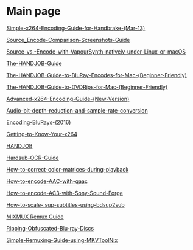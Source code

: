 # Main page

[Simple-x264-Encoding-Guide-for-Handbrake-\(Mar-13\)](./ptp_guides/Simple-x264-Encoding-Guide-for-Handbrake-(Mar-13).html)

[Source_Encode-Comparison-Screenshots-Guide](./ptp_guides/Source_Encode-Comparison-Screenshots-Guide.html)

[Source-vs.-Encode-with-VapourSynth-natively-under-Linux-or-macOS](./ptp_guides/Source-vs.-Encode-with-VapourSynth-natively-under-Linux-or-macOS.html)

[The-HANDJOB-Guide](./ptp_guides/The-HANDJOB-Guide.html)

[The-HANDJOB-Guide-to-BluRay-Encodes-for-Mac-\(Beginner-Friendly\)](./ptp_guides/The-HANDJOB-Guide-to-BluRay-Encodes-for-Mac-(Beginner-Friendly).html)

[The-HANDJOB-Guide-to-DVDRips-for-Mac-\(Beginner-Friendly\)](./ptp_guides/The-HANDJOB-Guide-to-DVDRips-for-Mac-(Beginner-Friendly).html)

[Advanced-x264-Encoding-Guide-\(New-Version\)](./ptp_guides/Advanced-x264-Encoding-Guide-(New-Version).html)

[Audio-bit-depth-reduction-and-sample-rate-conversion](./ptp_guides/Audio-bit-depth-reduction-and-sample-rate-conversion.html)

[Encoding-BluRays-\(2016\)](./ptp_guides/Encoding-BluRays-(2016).html)

[Getting-to-Know-Your-x264](./ptp_guides/Getting-to-Know-Your-x264.html)

[HANDJOB](./ptp_guides/HANDJOB.html)

[Hardsub-OCR-Guide](./ptp_guides/Hardsub-OCR-Guide.html)

[How-to-correct-color-matrices-during-playback](./ptp_guides/How-to-correct-color-matrices-during-playback.html)

[How-to-encode-AAC-with-qaac](./ptp_guides/How-to-encode-AAC-with-qaac.html)

[How-to-encode-AC3-with-Sony-Sound-Forge](./ptp_guides/How-to-encode-AC3-with-Sony-Sound-Forge.html)

[How-to-scale-.sup-subtitles-using-bdsup2sub](./ptp_guides/How-to-scale-.sup-subtitles-using-bdsup2sub.html)

[MIXMUX Remux Guide](./ptp_guides/MIXMUX.html)

[Ripping-Obfuscated-Blu-ray-Discs](./ptp_guides/Ripping-Obfuscated-Blu-ray-Discs.html)

[Simple-Remuxing-Guide-using-MKVToolNix](./ptp_guides/Simple-Remuxing-Guide-using-MKVToolNix.html)